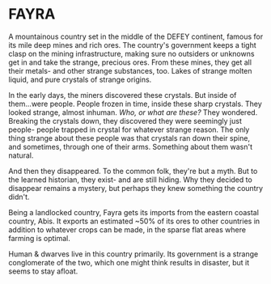 # FAYRA

A mountainous country set in the middle of the DEFEY continent, famous for its mile deep mines and rich ores. The country's government keeps a tight clasp on the mining infrastructure, making sure no outsiders or unknowns get in and take the strange, precious ores.
From these mines, they get all their metals- and other strange substances, too. Lakes of strange molten liquid, and pure crystals of strange origins. 

In the early days, the miners discovered these crystals. But inside of them...were people. People frozen in time, inside these sharp crystals. They looked strange, almost inhuman. *Who, or what are these?* They wondered. Breaking the crystals down, they discovered they were seemingly just people- people trapped in crystal for whatever strange reason. 
The only thing strange about these people was that crystals ran down their spine, and sometimes, through one of their arms. Something about them wasn't natural. 

And then they disappeared. To the common folk, they're but a myth. But to the learned historian, they exist- and are still hiding. Why they decided to disappear remains a mystery, but perhaps they knew something the country didn't.

Being a landlocked country, Fayra gets its imports from the eastern coastal country, Abis. It exports an estimated ~50% of its ores to other countries in addition to whatever crops can be made, in the sparse flat areas where farming is optimal. 

Human & dwarves live in this country primarily. Its government is a strange conglomerate of the two, which one might think results in disaster, but it seems to stay afloat.

